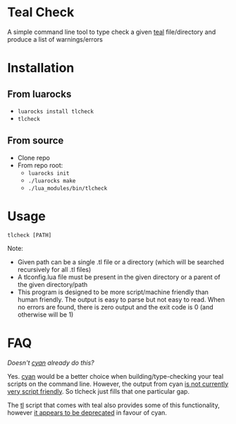 
# Teal Check

A simple command line tool to type check a given [teal](https://github.com/teal-language/tl) file/directory and produce a list of warnings/errors

# Installation

## From luarocks

* `luarocks install tlcheck`
* `tlcheck`

## From source

* Clone repo
* From repo root:
  * `luarocks init`
  * `./luarocks make`
  * `./lua_modules/bin/tlcheck`

# Usage

```
tlcheck [PATH]
```

Note:

* Given path can be a single .tl file or a directory (which will be searched recursively for all .tl files)
* A tlconfig.lua file must be present in the given directory or a parent of the given directory/path
* This program is designed to be more script/machine friendly than human friendly.  The output is easy to parse but not easy to read.  When no errors are found, there is zero output and the exit code is 0 (and otherwise will be 1)

# FAQ

_Doesn't [cyan](https://github.com/teal-language/cyan) already do this?_

Yes. [cyan](https://github.com/teal-language/cyan) would be a better choice when building/type-checking your teal scripts on the command line.  However, the output from cyan [is not currently very script friendly](https://github.com/teal-language/cyan/issues/21).  So tlcheck just fills that one particular gap.

The [tl](https://github.com/teal-language/tl/blob/master/tl) script that comes with teal also provides some of this functionality, however [it appears to be deprecated](https://github.com/teal-language/tl/blob/ce5c741efde0c7417ca443eb268a744e2fd738c4/tl#L253) in favour of cyan.

